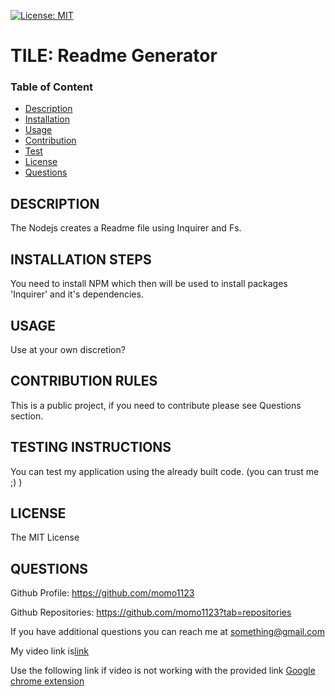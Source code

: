 
[![License: MIT](https://img.shields.io/badge/License-MIT-yellow.svg)](https://opensource.org/licenses/MIT)

# TILE: Readme Generator


### Table of Content
- [Description](#description)
- [Installation](#installation-steps)
- [Usage](#usage)
- [Contribution](#contribution-rules)
- [Test](#testing-instructions)
- [License](#license)
- [Questions](#questions)

## DESCRIPTION
The Nodejs creates a Readme file using Inquirer and Fs.

## INSTALLATION STEPS
You need to install NPM which then will be used to install packages 'Inquirer' and it's dependencies.


## USAGE
Use at your own discretion? 

## CONTRIBUTION RULES
This is a public project, if you need to contribute please see Questions section.


## TESTING INSTRUCTIONS
You can test my application using the already built code. (you can trust me ;) )

## LICENSE
The MIT License

    
## QUESTIONS
Github Profile: https://github.com/momo1123

Github Repositories: https://github.com/momo1123?tab=repositories

If you have additional questions you can reach me at
something@gmail.com

My video link is[link](https://drive.google.com/file/d/1cLScBtLCBv6wxZCZb-BX39ndaIGEdNax/view?usp=sharing)

Use the following link if video is not working with the provided link [Google chrome extension](https://chrome.google.com/webstore/detail/total-privacy-for-chrome/eoclijfghiglinncpceohgaigfgnlbim?hl=en)
    
